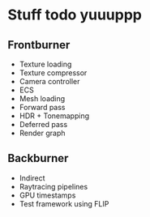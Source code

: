 # Stuff todo yuuuppp

## Frontburner

- Texture loading
- Texture compressor
- Camera controller
- ECS
- Mesh loading
- Forward pass
- HDR + Tonemapping
- Deferred pass
- Render graph

## Backburner

- Indirect
- Raytracing pipelines
- GPU timestamps
- Test framework using FLIP
